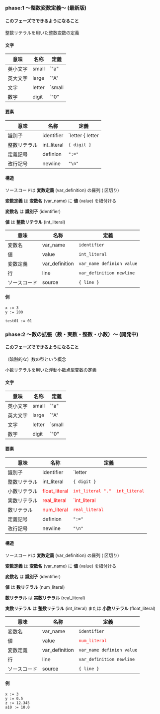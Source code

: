 ### phase:1 〜整数変数定義〜 (最新版)

#### このフェーズでできるようになること

整数リテラルを用いた整数変数の定義

#### 文字

| 意味     | 名称       | 定義                    |
| -------- | ---------- | ----------------------- |
| 英小文字 | small      | `"a" | "b" | ... | "z"` |
| 英大文字 | large      | `"A" | "B" | ... | "Z"` |
| 文字     | letter     | `small | large | "_"`   |
| 数字     | digit      | `"0" | "1" | ... | "9"` |

#### 要素

| 意味         | 名称        | 定義                        |
| ------------ | ----------- | --------------------------- |
| 識別子       | identifier  | `letter { letter | digit }` |
| 整数リテラル | int_literal | `{ digit }`                 |
| 定義記号 | definion | `":="`                  |
| 改行記号 | newline    | `"\n"`                     |

#### 構造

ソースコードは **変数定義** (var_definition) の羅列 (<NEWLINE> 区切り)

**変数定義** は **変数名** (var_name) に **値** (value) を紐付ける

**変数名** は **識別子** (identifier)

**値** は **整数リテラル** (int_literal)

| 意味         | 名称           | 定義                      |
| ------------ | -------------- | ------------------------- |
| 変数名       | var_name       | `identifier`              |
| 値           | value          | `int_literal`             |
| 変数定義     | var_definition | `var_name definion value` |
| 行           | line           | `var_definition newline`  |
| ソースコード | source         | `{ line }`                |

#### 例

```phase_1.jh
x := 3
y := 200

test01 := 01
```



### phase:2 〜数の拡張（数・実数・整数・小数）〜 (開発中)

#### このフェーズでできるようになること

（暗黙的な）数の型という概念

小数リテラルを用いた浮動小数点型変数の定義

#### 文字

| 意味     | 名称   | 定義                    |
| -------- | ------ | ----------------------- |
| 英小文字 | small  | `"a" | "b" | ... | "z"` |
| 英大文字 | large  | `"A" | "B" | ... | "Z"` |
| 文字     | letter | `small | large | "_" `  |
| 数字     | digit  | `"0" | "1" | ... | "9"` |

#### 要素

| 意味         | 名称                                 | 定義                                                  |
| ------------ | ------------------------------------ | ----------------------------------------------------- |
| 識別子       | identifier                           | `letter | { letter | digit }`                         |
| 整数リテラル | int_literal                          | `{ digit }`                                           |
| 小数リテラル | <font color=red>float_literal</font> | <font color=red>`int_literal "."  int_literal`</font> |
| 実数リテラル | <font color=red>real_literal</font>  | <font color=red>`int_literal | float_literal`</font>  |
| 数リテラル   | <font color=red>num_literal</font>   | <font color=red>`real_literal`</font>                 |
| 定義記号     | definion                             | `":="`                                                |
| 改行記号     | newline                              | `"\n"`                                                |

#### 構造

ソースコードは **変数定義** (var_definition) の羅列 (<NEWLINE> 区切り)

**変数定義** は **変数名** (var_name) に **値** (value) を紐付ける

**変数名** は **識別子** (identifier)

**値** は **数リテラル** (num_literal)

**数リテラル** は **実数リテラル** (real_literal)

**実数リテラル** は **整数リテラル** (int_literal) または **小数リテラル** (float_literal)

| 意味         | 名称           | 定義                          |
| ------------ | -------------- | ----------------------------- |
| 変数名       | var_name       | `identifier`                  |
| 値           | value          | <font color=red>`num_literal`</font> |
| 変数定義     | var_definition | `var_name definion value`     |
| 行           | line           | `var_definition newline`      |
| ソースコード | source         | `{ line }`                    |

#### 例

```
x := 3
y := 0.5
z := 12.345
a10 := 10.0
```

